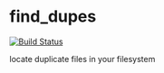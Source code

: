 # find_dupes
[![Build Status](https://travis-ci.org/adiabuk/find_dupes.svg?branch=master)](https://travis-ci.org/adiabuk/find_dupes)

locate duplicate files in your filesystem
